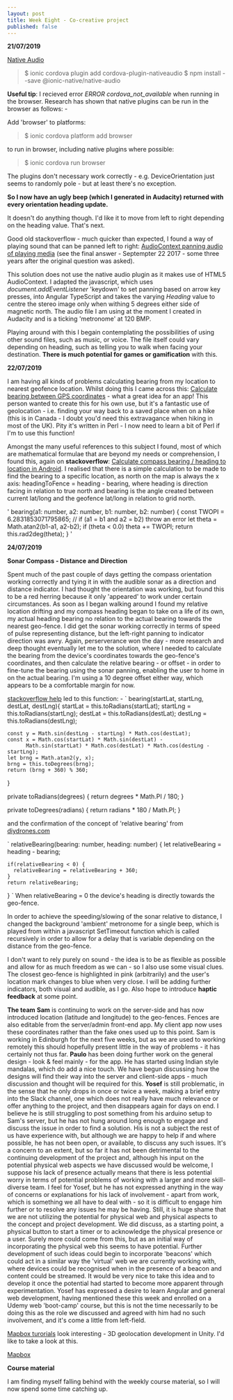 ```yaml
---
layout: post
title: Week Eight - Co-creative project
published: false
---
```


**21/07/2019**

[Native Audio](https://ionicframework.com/docs/v3/native/native-audio/)

>$ ionic cordova plugin add cordova-plugin-nativeaudio
>$ npm install --save @ionic-native/native-audio

**Useful tip**: I recieved error _ERROR cordova_not_available_ when running in the browser. Research has shown that native plugins can be run in the browser as follows: -

Add 'browser' to platforms: 
>$ ionic cordova platform add browser

to run in browser, including native plugins where possible:
>$ ionic cordova run browser

The plugins don't necessary work correctly - e.g. DeviceOrientation just seems to randomly pole - but at least there's no exception.

**So I now have an ugly beep (which I generated in Audacity) returned with every orientation heading update.**

It doesn't do anything though. I'd like it to move from left to right depending on the heading value. That's next.


Good old stackoverflow - much quicker than expected, I found a way of playing sound that can be panned left to right: [AudioContext panning audio of playing media](https://stackoverflow.com/questions/20287890/audiocontext-panning-audio-of-playing-media) (see the final answer - Septempter 22 2017 - some three years after the original question was asked). 

This solution does not use the native audio plugin as it makes use of HTML5 AudioContext. I adapted the javascript, which uses _document.addEventListener_ 'keydown' to set panning based on arrow key presses, into Angular TypeScript and takes the varying _Heading_ value to centre the stereo image only when withing 5 degrees either side of magnetic north. The audio file I am using at the moment I created in Audacity and is a ticking 'metronome' at 120 BMP. 

Playing around with this I begain contemplating the possibilities of using other sound files, such as music, or voice. The file itself could vary depending on heading, such as telling you to walk when facing your destination. **There is much potential for games or gamification** with this.

**22/07/2019**

I am having all kinds of problems calculating bearing from my location to nearest geofence location. 
Whilst doing this I came across this: [Calculate bearing between GPS coordinates](https://www.perlmonks.org/?node_id=1191753) - what a great idea for an app! This person wanted to create this for his own use, but it's a fantastic use of geolocation - i.e. finding your way back to a saved place when on a hike (this is in Canada - I doubt you'd need this extravagance when hiking in most of the UK).  Pity it's written in Perl - I now need to learn a bit of Perl if I'm to use this function!

Amongst the many useful references to this subject I found, most of which are mathematical formulae that are beyond my needs or comprehension, I found this, again on **stackoverflow**: [Calculate compass bearing / heading to location in Android](https://stackoverflow.com/questions/4308262/calculate-compass-bearing-heading-to-location-in-android). I realised that there is a simple calculation to be made to find the bearing to a specific location, as north on the map is always the x axis: headingToFence = heading - bearing, where heading is direction facing in relation to true north and bearing is the angle created between current lat/long and the geofence lat/long in relation to grid north. 


'  bearing(a1: number, a2: number, b1: number, b2: number) {
    const TWOPI = 6.2831853071795865;
    // if (a1 = b1 and a2 = b2) throw an error 
    let theta = Math.atan2(b1-a1, a2-b2);
    if (theta < 0.0)
      theta += TWOPI;
    return this.rad2deg(theta);
  }
'
  
**24/07/2019**

**Sonar Compass - Distance and Direction**

Spent much of the past couple of days getting the compass orientation working correctly and tying it in with the audible sonar as a  direction and distance indicator. I had thought the orientation was working, but found this to be a red herring because it only 'appeared' to work under certain circumstances. As soon as I began walking around I found my relative location drifting and my compass heading began to take on a life of its own, my actual heading bearing no relation to the actual bearing towards the nearest geo-fence. I did get the sonar working correctly in terms of speed of pulse representing distance, but the left-right panning to indicator direction was awry. Again, perserverance won the day - more research and deep thought eventually let me to the solution, where I needed to calculate the bearing from the device's coordinates towards the geo-fence's coordinates, and then calculate the relative bearing - or offset - in order to fine-tune the bearing using the sonar panning, enabling the user to home in on the actual bearing. I'm using a 10 degree offset either way, which appears to be a comfortable margin for now. 

[stackoverflow help](https://stackoverflow.com/questions/46590154/calculate-bearing-between-2-points-with-javascript) led to this function: -
`
  bearing(startLat, startLng, destLat, destLng){
    startLat = this.toRadians(startLat);
    startLng = this.toRadians(startLng);
    destLat = this.toRadians(destLat);
    destLng = this.toRadians(destLng);
  
    const y = Math.sin(destLng - startLng) * Math.cos(destLat);
    const x = Math.cos(startLat) * Math.sin(destLat) -
          Math.sin(startLat) * Math.cos(destLat) * Math.cos(destLng - startLng);
    let brng = Math.atan2(y, x);
    brng = this.toDegrees(brng);
    return (brng + 360) % 360;
  }
  
  private toRadians(degrees) {
    return degrees * Math.PI / 180;
  }
  
  private toDegrees(radians) {
    return radians * 180 / Math.PI;
  }  

  and the confirmation of the concept of 'relative bearing' from [diydrones.com](https://diydrones.com/profiles/blogs/the-difference-between-heading)

`
  relativeBearing(bearing: number, heading: number) {
    let relativeBearing = heading - bearing;

    if(relativeBearing < 0) {
      relativeBearing = relativeBearing + 360;
    }
    return relativeBearing;
  }
`
When relativeBearing = 0 the device's heading is directly towards the geo-fence.


In order to achieve the speeding/slowing of the sonar relative to distance, I changed the background 'ambient' metronome for a single beep, which is played from within a javascript SetTimeout function which is called recursively in order to allow for a delay that is variable depending on the distance from the geo-fence.   

I don't want to rely purely on sound - the idea is to be as flexible as possible and allow for as much freedom as we can - so I also use some visual clues. The closest geo-fence is highlighted in pink (arbitrarily) and the user's location mark changes to blue when very close. I will be adding further indicators, both visual and audible, as I go. Also hope to introduce **haptic feedback** at some point.

**The team**
**Sam** is continuing to work on the server-side and has now introduced location (latitude and longitude) to the geo-fences. Fences are also editable from the server/admin front-end app.  My client app now uses these coordinates rather than the fake ones used up to this point. Sam is working in Edinburgh for the next five weeks, but as we are used to working remotely this should hopefully present little in the way of problems - it has certainly not thus far.
**Paulo** has been doing further work on the general design - look & feel mainly - for the app. He has started using Indian style mandalas, which do add a nice touch. We have begun discussing how the designs will find their way into the server and client-side apps - much discussion and thought will be required for this.
**Yosef** is still problematic, in the sense that he only drops in once or twice a week, making a brief entry into the Slack channel, one which does not really have much relevance or offer anything to the project, and then disappears again for days on end. I believe he is still struggling to post something from his arduino setup to Sam's server, but he has not hung around long enough to engage and discuss the issue in order to find a solution. His is not a subject the rest of us have experience with, but although we are happy to help if and where possible, he has not been open, or available, to discuss any such issues. It's a concern to an extent, but so far it has not been detrimental to the continuing development of the project and, although his input on the potential physical web aspects we have discussed would be welcome, I suppose his lack of presence actually means that there is less potential worry in terms of potential problems of working with a larger and more skill-diverse team. I feel for Yosef, but he has not expressed anything in the way of concerns or explanations for his lack of involvement - apart from work, which is something we all have to deal with - so it is difficult to engage him further or to resolve any issues he may be having. Still, it is huge shame that we are not utilizing the potential for physical web and physical aspects to the concept and project development. We did discuss, as a starting point, a physical button to start a timer or to acknowledge the physical presence or a user. Surely more could come from this, but as an initial way of incorporating the physical web this seems to have potential. Further development of such ideas could begin to incorporate 'beacons' which could act in a similar way the 'virtual' web we are currently working with, where devices could be recognised when in the presence of a beacon and content could be streamed. It would be very nice to take this idea and to develop it once the potential had started to become more apparent through experimentation.
Yosef has expressed a desire to learn Angular and general web development, having mentioned these this week and enrolled on a Udemy web 'boot-camp' course, but this is not the time necessarily to be doing this as the role we discussed and agreed with him had no such involvement, and it's come a little from left-field.

[Mapbox turorials](https://www.youtube.com/playlist?list=PL86WBCjNmqh6gMUI3cKW-vZQBWt_-hsqp) look interesting - 3D geolocation development in Unity. I'd like to take a look at this.

[Mapbox](https://www.mapbox.com/?utm_medium=sem&utm_source=google&utm_campaign=sem|google|brand|chko-googlesearch-pr01-mapboxbrand-br.broad-intl-landingpage-search&utm_term=brand&utm_content=chko-googlesearch-pr01-mapboxbrand-br.broad-intl-landingpage-search&gclid=CjwKCAjwg-DpBRBbEiwAEV1_-JPk1ndiPSfL9M9XMslXQBLzJwpbqVj2ky45CKpOt1sNCJjyzKEFMxoCiB4QAvD_BwE)

**Course material**

I am finding myself falling behind with the weekly course material, so I will now spend some time catching up.




